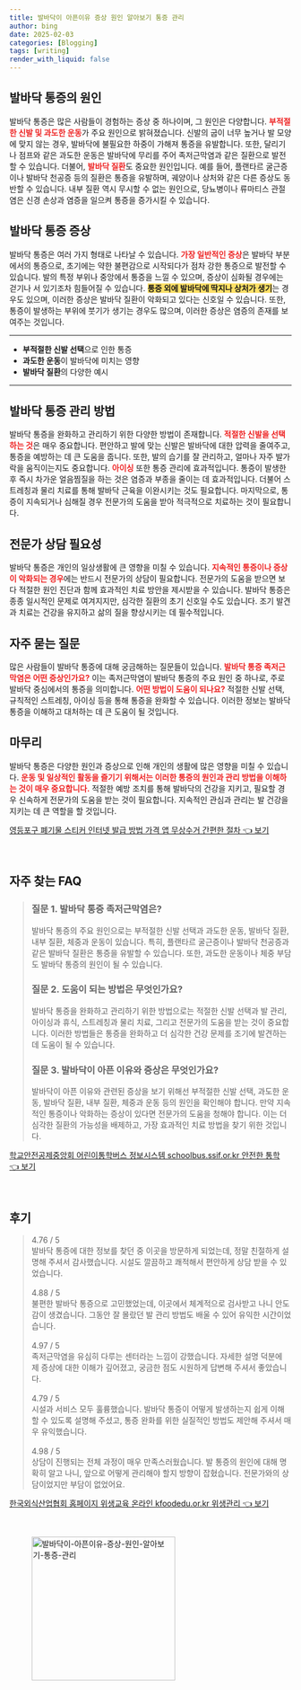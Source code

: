 ```yaml
---
title: 발바닥이 아픈이유 증상 원인 알아보기 통증 관리
author: bing
date: 2025-02-03
categories: [Blogging]
tags: [writing]
render_with_liquid: false
---
```



<h2 id='발바닥 통증의 원인'>발바닥 통증의 원인</h2>

<p>발바닥 통증은 많은 사람들이 경험하는 증상 중 하나이며, 그 원인은 다양합니다. <b><span style="color: #ee2323;">부적절한 신발 및 과도한 운동</span></b>가 주요 원인으로 밝혀졌습니다. 신발의 굽이 너무 높거나 발 모양에 맞지 않는 경우, 발바닥에 불필요한 하중이 가해져 통증을 유발합니다. 또한, 달리기나 점프와 같은 과도한 운동은 발바닥에 무리를 주어 족저근막염과 같은 질환으로 발전할 수 있습니다. 더불어, <b><span style="color: #ee2323;">발바닥 질환</span></b>도 중요한 원인입니다. 예를 들어, 플랜타르 굴근증이나 발바닥 천공증 등의 질환은 통증을 유발하며, 궤양이나 상처와 같은 다른 증상도 동반할 수 있습니다. 내부 질환 역시 무시할 수 없는 원인으로, 당뇨병이나 류마티스 관절염은 신경 손상과 염증을 일으켜 통증을 증가시킬 수 있습니다.</p>

<h2 id='발바닥 통증 증상'>발바닥 통증 증상</h2>

<p>발바닥 통증은 여러 가지 형태로 나타날 수 있습니다. <b><span style="color: #ee2323;">가장 일반적인 증상</span></b>은 발바닥 부분에서의 통증으로, 초기에는 약한 불편감으로 시작되다가 점차 강한 통증으로 발전할 수 있습니다. 발의 특정 부위나 중앙에서 통증을 느낄 수 있으며, 증상이 심화될 경우에는 걷기나 서 있기조차 힘들어질 수 있습니다. <b><span style="background-color: #ffe066;">통증 외에 발바닥에 딱지나 상처가 생기</span></b>는 경우도 있으며, 이러한 증상은 발바닥 질환이 악화되고 있다는 신호일 수 있습니다. 또한, 통증이 발생하는 부위에 붓기가 생기는 경우도 많으며, 이러한 증상은 염증의 존재를 보여주는 것입니다.</p>

<hr />

<ul>
    <li><b>부적절한 신발 선택</b>으로 인한 통증</li>
    <li><b>과도한 운동</b>이 발바닥에 미치는 영향</li>
    <li><b>발바닥 질환</b>의 다양한 예시</li>
</ul>

<hr />

<h2 id='발바닥 통증 관리 방법'>발바닥 통증 관리 방법</h2>

<p>발바닥 통증을 완화하고 관리하기 위한 다양한 방법이 존재합니다. <b><span style="color: #ee2323;">적절한 신발을 선택하는 것</span></b>은 매우 중요합니다. 편안하고 발에 맞는 신발은 발바닥에 대한 압력을 줄여주고, 통증을 예방하는 데 큰 도움을 줍니다. 또한, 발의 습기를 잘 관리하고, 얼마나 자주 발가락을 움직이는지도 중요합니다. <b><span style="color: #ee2323;">아이싱</span></b> 또한 통증 관리에 효과적입니다. 통증이 발생한 후 즉시 차가운 얼음찜질을 하는 것은 염증과 부종을 줄이는 데 효과적입니다. 더불어 스트레칭과 물리 치료를 통해 발바닥 근육을 이완시키는 것도 필요합니다. 마지막으로, 통증이 지속되거나 심해질 경우 전문가의 도움을 받아 적극적으로 치료하는 것이 필요합니다.</p>

<h2 id='전문가 상담 필요성'>전문가 상담 필요성</h2>

<p>발바닥 통증은 개인의 일상생활에 큰 영향을 미칠 수 있습니다. <b><span style="color: #ee2323;">지속적인 통증이나 증상이 악화되는 경우</span></b>에는 반드시 전문가의 상담이 필요합니다. 전문가의 도움을 받으면 보다 적절한 원인 진단과 함께 효과적인 치료 방안을 제시받을 수 있습니다. 발바닥 통증은 종종 일시적인 문제로 여겨지지만, 심각한 질환의 초기 신호일 수도 있습니다. 조기 발견과 치료는 건강을 유지하고 삶의 질을 향상시키는 데 필수적입니다.</p>

<h2 id='자주 묻는 질문'>자주 묻는 질문</h2>

<p>많은 사람들이 발바닥 통증에 대해 궁금해하는 질문들이 있습니다. <b><span style="color: #ee2323;">발바닥 통증 족저근막염은 어떤 증상인가요?</span></b> 이는 족저근막염이 발바닥 통증의 주요 원인 중 하나로, 주로 발바닥 중심에서의 통증을 의미합니다. <b><span style="color: #ee2323;">어떤 방법이 도움이 되나요?</span></b> 적절한 신발 선택, 규칙적인 스트레칭, 아이싱 등을 통해 통증을 완화할 수 있습니다. 이러한 정보는 발바닥 통증을 이해하고 대처하는 데 큰 도움이 될 것입니다.</p>

<h2 id='마무리'>마무리</h2>

<p>발바닥 통증은 다양한 원인과 증상으로 인해 개인의 생활에 많은 영향을 미칠 수 있습니다. <b><span style="color: #ee2323;">운동 및 일상적인 활동을 즐기기 위해서는 이러한 통증의 원인과 관리 방법을 이해하는 것이 매우 중요합니다.</span></b> 적절한 예방 조치를 통해 발바닥의 건강을 지키고, 필요할 경우 신속하게 전문가의 도움을 받는 것이 필요합니다. 지속적인 관심과 관리는 발 건강을 지키는 데 큰 역할을 할 것입니다.</p>


<p><a class="click-button" title="영등포구 폐기물 스티커 인터넷 발급 방법 가격 앱 무상수거 간편한 절차" href="https://24nara.github.io/posts/%EC%98%81%EB%93%B1%ED%8F%AC%EA%B5%AC-%ED%8F%90%EA%B8%B0%EB%AC%BC-%EC%8A%A4%ED%8B%B0%EC%BB%A4-%EC%9D%B8%ED%84%B0%EB%84%B7-%EB%B0%9C%EA%B8%89-%EB%B0%A9%EB%B2%95-%EA%B0%80%EA%B2%A9-%EC%95%B1-%EB%AC%B4%EC%83%81%EC%88%98%EA%B1%B0-%EA%B0%84%ED%8E%B8%ED%95%9C-%EC%A0%88%EC%B0%A8/" rel="dofollow">영등포구 폐기물 스티커 인터넷 발급 방법 가격 앱 무상수거 간편한 절차 👈 보기</a></p><br>
<h2 id='자주_찾는_FAQ'>자주 찾는 FAQ</h2>
<div itemscope="" itemtype="https://schema.org/FAQPage"> 
<blockquote> 
<div itemscope="" itemprop="mainEntity" itemtype="https://schema.org/Question"> 
<h3 itemprop="name">질문 1. 발바닥 통증 족저근막염은?</h3> 
<div itemscope="" itemprop="acceptedAnswer" itemtype="https://schema.org/Answer"> 
<span itemprop="text"> 
<p>발바닥 통증의 주요 원인으로는 부적절한 신발 선택과 과도한 운동, 발바닥 질환, 내부 질환, 체중과 운동이 있습니다. 특히, 플랜타르 굴근증이나 발바닥 천공증과 같은 발바닥 질환은 통증을 유발할 수 있습니다. 또한, 과도한 운동이나 체중 부담도 발바닥 통증의 원인이 될 수 있습니다.</p> 
</span> 
</div> 
</div> 

<div itemscope="" itemprop="mainEntity" itemtype="https://schema.org/Question"> 
<h3 itemprop="name">질문 2. 도움이 되는 방법은 무엇인가요?</h3> 
<div itemscope="" itemprop="acceptedAnswer" itemtype="https://schema.org/Answer"> 
<span itemprop="text"> 
<p>발바닥 통증을 완화하고 관리하기 위한 방법으로는 적절한 신발 선택과 발 관리, 아이싱과 휴식, 스트레칭과 물리 치료, 그리고 전문가의 도움을 받는 것이 중요합니다. 이러한 방법들은 통증을 완화하고 더 심각한 건강 문제를 조기에 발견하는 데 도움이 될 수 있습니다.</p> 
</span> 
</div> 
</div> 

<div itemscope="" itemprop="mainEntity" itemtype="https://schema.org/Question"> 
<h3 itemprop="name">질문 3. 발바닥이 아픈 이유와 증상은 무엇인가요?</h3> 
<div itemscope="" itemprop="acceptedAnswer" itemtype="https://schema.org/Answer"> 
<span itemprop="text"> 
<p>발바닥이 아픈 이유와 관련된 증상을 보기 위해선 부적절한 신발 선택, 과도한 운동, 발바닥 질환, 내부 질환, 체중과 운동 등의 원인을 확인해야 합니다. 만약 지속적인 통증이나 악화하는 증상이 있다면 전문가의 도움을 청해야 합니다. 이는 더 심각한 질환의 가능성을 배제하고, 가장 효과적인 치료 방법을 찾기 위한 것입니다.</p> 
</span> 
</div> 
</div> 

</blockquote> 
</div>
<p><a class="click-button" title="학교안전공제중앙회 어린이통학버스 정보시스템 schoolbus.ssif.or.kr 안전한 통학" href="https://24nara.github.io/posts/%ED%95%99%EA%B5%90%EC%95%88%EC%A0%84%EA%B3%B5%EC%A0%9C%EC%A4%91%EC%95%99%ED%9A%8C-%EC%96%B4%EB%A6%B0%EC%9D%B4%ED%86%B5%ED%95%99%EB%B2%84%EC%8A%A4-%EC%A0%95%EB%B3%B4%EC%8B%9C%EC%8A%A4%ED%85%9C-schoolbus.ssif.or.kr-%EC%95%88%EC%A0%84%ED%95%9C-%ED%86%B5%ED%95%99/" rel="dofollow">학교안전공제중앙회 어린이통학버스 정보시스템 schoolbus.ssif.or.kr 안전한 통학 👈 보기</a></p><br>
<h2 id='후기'>후기</h2>
<div itemscope itemtype="https://schema.org/Product">
  <blockquote>
  <div itemprop="review" itemscope itemtype="https://schema.org/Review">
      <div itemprop="reviewRating" itemscope itemtype="https://schema.org/Rating"> <span itemprop="ratingValue">4.76</span> / <span itemprop="bestRating">5</span> </div>
      <span itemprop="reviewBody">발바닥 통증에 대한 정보를 찾던 중 이곳을 방문하게 되었는데, 정말 친절하게 설명해 주셔서 감사했습니다. 시설도 깔끔하고 쾌적해서 편안하게 상담 받을 수 있었습니다.</span>
  </div>
  <br>
  <div itemprop="review" itemscope itemtype="https://schema.org/Review">
      <div itemprop="reviewRating" itemscope itemtype="https://schema.org/Rating"> <span itemprop="ratingValue">4.88</span> / <span itemprop="bestRating">5</span> </div>
      <span itemprop="reviewBody">불편한 발바닥 통증으로 고민했었는데, 이곳에서 체계적으로 검사받고 나니 안도감이 생겼습니다. 그동안 잘 몰랐던 발 관리 방법도 배울 수 있어 유익한 시간이었습니다.</span>
  </div>
  <br>
  <div itemprop="review" itemscope itemtype="https://schema.org/Review">
      <div itemprop="reviewRating" itemscope itemtype="https://schema.org/Rating"> <span itemprop="ratingValue">4.97</span> / <span itemprop="bestRating">5</span> </div>
      <span itemprop="reviewBody">족저근막염을 유심히 다루는 센터라는 느낌이 강했습니다. 자세한 설명 덕분에 제 증상에 대한 이해가 깊어졌고, 궁금한 점도 시원하게 답변해 주셔서 좋았습니다.</span>
  </div>
  <br>
  <div itemprop="review" itemscope itemtype="https://schema.org/Review">
      <div itemprop="reviewRating" itemscope itemtype="https://schema.org/Rating"> <span itemprop="ratingValue">4.79</span> / <span itemprop="bestRating">5</span> </div>
      <span itemprop="reviewBody">시설과 서비스 모두 훌륭했습니다. 발바닥 통증이 어떻게 발생하는지 쉽게 이해할 수 있도록 설명해 주셨고, 통증 완화를 위한 실질적인 방법도 제안해 주셔서 매우 유익했습니다.</span>
  </div>
  <br>
  <div itemprop="review" itemscope itemtype="https://schema.org/Review">
      <div itemprop="reviewRating" itemscope itemtype="https://schema.org/Rating"> <span itemprop="ratingValue">4.98</span> / <span itemprop="bestRating">5</span> </div>
      <span itemprop="reviewBody">상담이 진행되는 전체 과정이 매우 만족스러웠습니다. 발 통증의 원인에 대해 명확히 알고 나니, 앞으로 어떻게 관리해야 할지 방향이 잡혔습니다. 전문가와의 상담이었지만 부담이 없었어요.</span>
  </div>
  </blockquote>
</div>
<p><a class="click-button" title="한국외식산업협회 홈페이지 위생교육 온라인 kfoodedu.or.kr 위생관리" href="https://24nara.github.io/posts/%ED%95%9C%EA%B5%AD%EC%99%B8%EC%8B%9D%EC%82%B0%EC%97%85%ED%98%91%ED%9A%8C-%ED%99%88%ED%8E%98%EC%9D%B4%EC%A7%80-%EC%9C%84%EC%83%9D%EA%B5%90%EC%9C%A1-%EC%98%A8%EB%9D%BC%EC%9D%B8-kfoodedu.or.kr-%EC%9C%84%EC%83%9D%EA%B4%80%EB%A6%AC/" rel="dofollow">한국외식산업협회 홈페이지 위생교육 온라인 kfoodedu.or.kr 위생관리 👈 보기</a></p><br>
<figure class="image"><img src="https://24nara.github.io/assets/img/thumbnail/발바닥이-아픈이유-증상-원인-알아보기-통증-관리.webp" alt="발바닥이-아픈이유-증상-원인-알아보기-통증-관리" width="256" height="256"></figure>